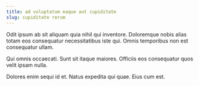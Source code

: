 ```yaml
---
title: ad voluptatum eaque aut cupiditate
slug: cupiditate rerum
---
```


Odit ipsum ab sit aliquam quia nihil qui inventore. Doloremque nobis alias totam eos consequatur necessitatibus iste qui. Omnis temporibus non est consequatur ullam.

Qui omnis occaecati. Sunt sit itaque maiores. Officiis eos consequatur quos velit ipsam nulla.

Dolores enim sequi id et. Natus expedita qui quae. Eius cum est.
